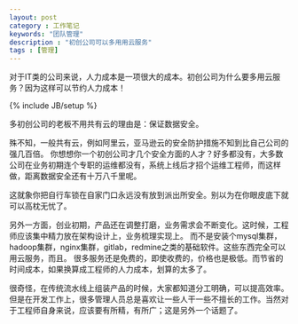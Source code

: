 ```yaml
---
layout: post
category : 工作笔记
keywords: "团队管理"
description : "初创公司可以多用用云服务"
tags : [管理]
---
```



对于IT类的公司来说，人力成本是一项很大的成本。初创公司为什么要多用云服务？因为这样可以节约人力成本！

<!--break-->

{% include JB/setup %}

多初创公司的老板不用共有云的理由是：保证数据安全。

殊不知，一般共有云，例如阿里云，亚马逊云的安全防护措施不知到比自己公司的强几百倍。
你想想你一个初创公司才几个安全方面的人才？好多都没有，大多数公司在业务初期连个专职的运维都没有，系统上线后才招个运维工程师，而这样做，距离数据安全还有十万八千里呢。

这就象你把自行车锁在自家门口永远没有放到派出所安全。别以为在你眼皮底下就可以高枕无忧了。

另外一方面，创业初期，产品还在调整打磨，业务需求会不断变化。这时候，工程师应该集中精力放在架构设计上，业务梳理实现上。
而不是安装个mysql集群，hadoop集群，nginx集群，gitlab，redmine之类的基础软件。这些东西完全可以用云服务，而且。
很多服务还是免费的，即使收费的，价格也是极低。而节省的时间成本，如果换算成工程师的人力成本，划算的太多了。

很奇怪，在传统流水线上组装产品的时候，大家都知道分工明确，可以提高效率。但是在开发工作上，很多管理人员总是喜欢让一些人干一些不擅长的工作。当然对于工程师自身来说，应该要有所精，有所广；这是另外一个话题了。